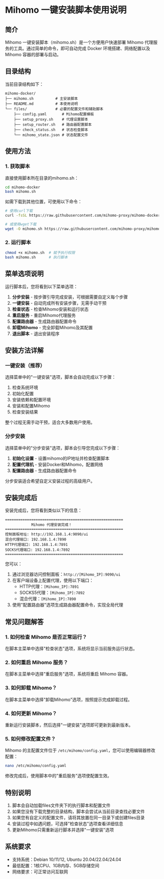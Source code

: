 # Mihomo 一键安装脚本使用说明

## 简介

Mihomo 一键安装脚本（mihomo.sh）是一个方便用户快速部署 Mihomo 代理服务的工具。通过简单的命令，即可自动完成 Docker 环境搭建、网络配置以及 Mihomo 容器的部署与启动。

## 目录结构

当前目录结构如下：

```
mihomo-docker/
├── mihomo.sh          # 主安装脚本
├── README.md          # 本使用说明
└── files/             # 必要的配置文件和辅助脚本
    ├── config.yaml       # Mihomo配置模板
    ├── setup_proxy.sh    # 代理设置脚本
    ├── setup_router.sh   # 路由器配置脚本
    ├── check_status.sh   # 状态检查脚本
    └── mihomo_state.json # 状态配置文件
```

## 使用方法

### 1. 获取脚本

直接使用脚本所在目录的mihomo.sh：

```bash
cd mihomo-docker
bash mihomo.sh
```

如需下载到其他位置，可使用以下命令：

```bash
# 使用curl下载
curl -fsSL https://raw.githubusercontent.com/mihomo-proxy/mihomo-docker/mihomo.sh -o mihomo.sh
```

```bash
# 或使用wget下载
wget -O mihomo.sh https://raw.githubusercontent.com/mihomo-proxy/mihomo-docker/mihomo.sh
```

### 2. 运行脚本

```bash
chmod +x mihomo.sh  # 赋予执行权限
bash mihomo.sh      # 执行脚本
```

## 菜单选项说明

运行脚本后，您将看到以下菜单选项：

1. **分步安装** - 按步骤引导完成安装，可根据需要自定义每个步骤
2. **一键安装** - 自动完成所有安装步骤，无需手动干预
3. **检查状态** - 检查Mihomo安装和运行状态
4. **重启服务** - 重启Mihomo代理服务
5. **配置路由器** - 生成路由器配置命令
6. **卸载Mihomo** - 完全卸载Mihomo及其配置
0. **退出脚本** - 退出安装程序

## 安装方法详解

### 一键安装（推荐）

选择菜单中的"一键安装"选项，脚本会自动完成以下步骤：

1. 检查系统环境
2. 初始化配置
3. 安装依赖和配置环境
4. 安装和配置Mihomo
5. 检查安装结果

整个过程无需手动干预，适合大多数用户使用。

### 分步安装

选择菜单中的"分步安装"选项，脚本会引导您完成以下步骤：

1. **初始化设置** - 设置mihomo的IP地址并检查配置脚本
2. **配置代理机** - 安装Docker和Mihomo，配置网络
3. **配置路由器** - 生成路由器配置命令

分步安装适合希望自定义安装过程的高级用户。

## 安装完成后

安装完成后，您将看到类似以下的信息：

```
======================================================
            Mihomo 代理安装完成！
======================================================
控制面板地址: http://192.168.1.4:9090/ui
混合代理端口: 192.168.1.4:7890
HTTP代理端口: 192.168.1.4:7891
SOCKS代理端口: 192.168.1.4:7892
======================================================
```

您可以：

1. 通过浏览器访问控制面板：`http://[Mihomo_IP]:9090/ui`
2. 在客户端设备上配置代理，使用以下端口：
   - HTTP代理：`[Mihomo_IP]:7891`
   - SOCKS5代理：`[Mihomo_IP]:7892`
   - 混合代理：`[Mihomo_IP]:7890`
3. 使用"配置路由器"选项生成路由器配置命令，实现全局代理

## 常见问题解答

### 1. 如何检查 Mihomo 是否正常运行？

在脚本主菜单中选择"检查状态"选项，系统将显示当前服务运行状态。

### 2. 如何重启 Mihomo 服务？

在脚本主菜单中选择"重启服务"选项，系统将重启 Mihomo 容器。

### 3. 如何卸载 Mihomo？

在脚本主菜单中选择"卸载Mihomo"选项，按照提示完成卸载过程。

### 4. 如何更新 Mihomo？

重新运行安装脚本，然后选择"一键安装"选项即可更新到最新版本。

### 5. 如何修改配置文件？

Mihomo 的主配置文件位于 `/etc/mihomo/config.yaml`，您可以使用编辑器修改配置：

```bash
nano /etc/mihomo/config.yaml
```

修改完成后，使用脚本中的"重启服务"选项使配置生效。

## 特别说明

1. 脚本会自动加载files文件夹下的执行脚本和配置文件
2. 如果您没有下载完整的目录结构，脚本会尝试从当前目录查找必要文件
3. 如果您有自定义的配置文件，请将其放置在同一目录下或创建files目录
4. 安装过程中如遇问题，可选择"检查状态"选项查看详细信息
5. 更新Mihomo只需重新运行脚本并选择"一键安装"选项

## 系统要求

- 支持系统：Debian 10/11/12, Ubuntu 20.04/22.04/24.04
- 最低配置：1核CPU、1GB内存、5GB存储空间
- 网络要求：可正常访问互联网 